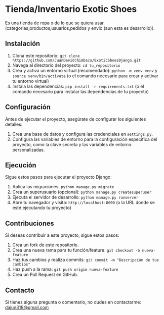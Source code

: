 # Tienda/Inventario Exotic Shoes 

Es una tienda de ropa o de lo que se quiera usar.(categorias,productos,usuarios,pedidos y envio (aun esta es desarrollo)).

## Instalación

1. Clona este repositorio: `git clone https://github.com/JuanDavidChimbaco/ExoticShoesDjango.git`
2. Navega al directorio del proyecto: `cd tu_repositorio`
3. Crea y activa un entorno virtual (recomendado): `python -m venv venv` y `source venv/bin/activate` (o el comando necesario para crear y activar tu entorno virtual)
4. Instala las dependencias: `pip install -r requirements.txt` (o el comando necesario para instalar las dependencias de tu proyecto)

## Configuración

Antes de ejecutar el proyecto, asegúrate de configurar los siguientes detalles:

1. Crea una base de datos y configura las credenciales en `settings.py`.
2. Configura las variables de entorno para la configuración específica del proyecto, como la clave secreta y las variables de entorno personalizadas.

## Ejecución

Sigue estos pasos para ejecutar el proyecto Django:

1. Aplica las migraciones: `python manage.py migrate`
2. Crea un superusuario (opcional): `python manage.py createsuperuser`
3. Ejecuta el servidor de desarrollo: `python manage.py runserver`
4. Abre tu navegador y visita: `http://localhost:8000` (o la URL donde se esté ejecutando tu proyecto)

## Contribuciones

Si deseas contribuir a este proyecto, sigue estos pasos:

1. Crea un fork de este repositorio.
2. Crea una nueva rama para tu función/feature: `git checkout -b nueva-feature`
3. Haz tus cambios y realiza commits: `git commit -m "Descripción de tus cambios"`
4. Haz push a la rama: `git push origin nueva-feature`
5. Crea un Pull Request en GitHub.


## Contacto

Si tienes alguna pregunta o comentario, no dudes en contactarme: dajun318@gmail.com

